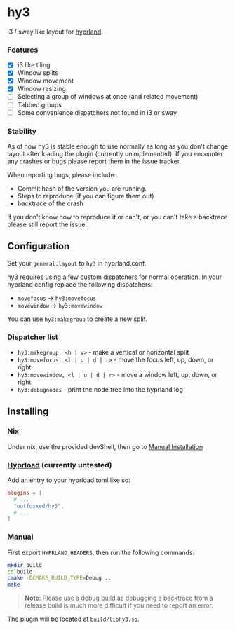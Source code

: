 # hy3
i3 / sway like layout for [hyprland](https://github.com/hyprwm/hyprland).

### Features
- [x] i3 like tiling
- [x] Window splits
- [x] Window movement
- [x] Window resizing
- [ ] Selecting a group of windows at once (and related movement)
- [ ] Tabbed groups
- [ ] Some convenience dispatchers not found in i3 or sway

### Stability
As of now hy3 is stable enough to use normally as long as you don't change layout after loading the plugin (currently unimplemented).
If you encounter any crashes or bugs please report them in the issue tracker.

When reporting bugs, please include:
- Commit hash of the version you are running.
- Steps to reproduce (if you can figure them out)
- backtrace of the crash

If you don't know how to reproduce it or can't, or you can't take a backtrace please still report the issue.

## Configuration
Set your `general:layout` to `hy3` in hyprland.conf.

hy3 requires using a few custom dispatchers for normal operation.
In your hyprland config replace the following dispatchers:
 - `movefocus` -> `hy3:movefocus`
 - `movewindow` -> `hy3:movewindow`

You can use `hy3:makegroup` to create a new split.

### Dispatcher list
 - `hy3:makegroup, <h | v>` - make a vertical or horizontal split
 - `hy3:movefocus, <l | u | d | r>` - move the focus left, up, down, or right
 - `hy3:movewindow, <l | u | d | r>` - move a window left, up, down, or right
 - `hy3:debugnodes` - print the node tree into the hyprland log

## Installing

### Nix
Under nix, use the provided devShell, then go to [Manual Installation](#manual)

### [Hyprload](https://github.com/Duckonaut/hyprload) (currently untested)
Add an entry to your hyprload.toml like so:

```toml
plugins = [
  # ...
  "outfoxxed/hy3",
  # ...
]
```

### Manual
First export `HYPRLAND_HEADERS`, then run the following commands:

```sh
mkdir build
cd build
cmake -DCMAKE_BUILD_TYPE=Debug ..
make
```

> **Note**: Please use a debug build as debugging a backtrace from a release build is much more difficult if you need to report an error.

The plugin will be located at `build/libhy3.so`.
